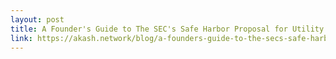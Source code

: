 ```yaml
---
layout: post
title: A Founder's Guide to The SEC's Safe Harbor Proposal for Utility Tokens
link: https://akash.network/blog/a-founders-guide-to-the-secs-safe-harbor-proposal-for-utility-tokens/
---
```

